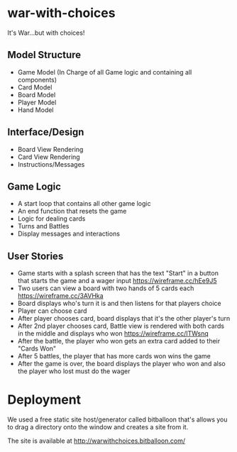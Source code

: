 # war-with-choices

It's War...but with choices!


## Model Structure

- Game Model (In Charge of all Game logic and containing all components)
- Card Model
- Board Model
- Player Model
- Hand Model

## Interface/Design

- Board View Rendering
- Card View Rendering
- Instructions/Messages

## Game Logic

- A start loop that contains all other game logic
- An end function that resets the game
- Logic for dealing cards
- Turns and Battles
- Display messages and interactions

## User Stories


- Game starts with a splash screen that has the text "Start" in a button that starts the game and a wager input https://wireframe.cc/hEe9J5
- Two users can view a board with two hands of 5 cards each https://wireframe.cc/3AVHka
- Board displays who's turn it is and then listens for that players choice
- Player can choose card
- After player chooses card, board displays that it's the other player's turn
- After 2nd player chooses card, Battle view is rendered with both cards in the middle and displays who won https://wireframe.cc/ITWsnq
- After the battle, the player who won gets an extra card added to their "Cards Won"
- After 5 battles, the player that has more cards won wins the game
- After the game is over, the board displays the player who won and also the player who lost must do the wager


# Deployment

We used a free static site host/generator called bitballoon that's allows you to drag a directory onto the window and creates a site from it.

The site is available at http://warwithchoices.bitballoon.com/

